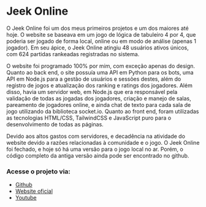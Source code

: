 # Jeek Online

O Jeek Online foi um dos meus primeiros projetos e um dos maiores até hoje. O
website se baseava em um jogo de lógica de tabuleiro 4 por 4, que poderia ser
jogado de forma local, online ou em modo de análise (apenas 1 jogador). Em
seu ápice, o Jeek Online atingiu 48 usuários ativos únicos, com 624 partidas
rankeadas registradas no sistema.

O website foi programado 100% por mim, com exceção apenas do design. Quanto
ao back end, o site possuía uma API em Python para os bots, uma API em Node.js
para a gestão de usuários e sessões destes, além do registro de jogos e atualização
dos ranking e ratings dos jogadores. Além disso, havia um servidor web, em Node.js
que era responsável pela validação de todas as jogadas dos jogadores, criação
e manejo de salas, pareamento de jogadores online, e ainda chat de texto para cada
sala de jogo utilizando da biblioteca socket.io. Quanto ao front end, foram utilizadas
as tecnologias HTML/CSS, TailwindCSS e JavaScript puro para o desenvolvimento de 
todas as páginas.

Devido aos altos gastos com servidores, e decadência na atividade do website
devido a razões relacionadas à comunidade e o jogo. O Jeek Online foi fechado,
e hoje só há uma versão para o jogo local no ar. Porém, o código completo da
antiga versão ainda pode ser encontrado no github.

### Acesse o projeto via:

* <a href="https://github.com/vidacalura/Jeek-online">
    Github</a>
* <a href="https://vidacalura.github.io/Jeek-online">
    Website oficial</a>
* <a href="https://www.youtube.com/@jeekonline5211">
    Youtube</a>